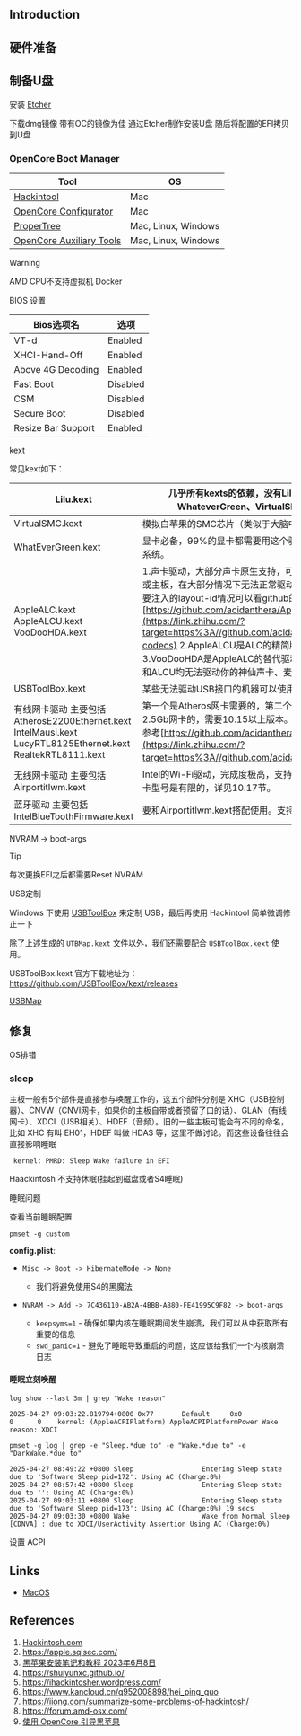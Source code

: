 ## Introduction



## 硬件准备





## 制备U盘



安装 [Etcher](https://etcher.balena.io/)

下载dmg镜像 带有OC的镜像为佳 通过Etcher制作安装U盘 随后将配置的EFI拷贝到U盘

### OpenCore Boot Manager


| Tool                                                                       | OS                  |
| -------------------------------------------------------------------------- | ------------------- |
| [Hackintool](https://github.com/benbaker76/Hackintool)                     | Mac                 |
| [OpenCore Configurator](https://github.com/notiflux/OpenCore-Configurator) | Mac                 |
| [ProperTree](https://github.com/corpnewt/ProperTree)                       | Mac, Linux, Windows |
| [OpenCore Auxiliary Tools](https://github.com/ic005k/OCAuxiliaryTools)     | Mac, Linux, Windows |



> [!WARNING]
> 
> AMD CPU不支持虚拟机 Docker





BIOS 设置



 | Bios选项名         | 选项     |
 | ------------------ | -------- |
 | VT-d               | Enabled  |
 | XHCI-Hand-Off      | Enabled  |
 | Above 4G Decoding  | Enabled  |
 | Fast Boot          | Disabled |
 | CSM                | Disabled |
 | Secure Boot        | Disabled |
 | Resize Bar Support | Enabled  |



kext

常见kext如下：

| Lilu.kext                                                | 几乎所有kexts的依赖，没有Lilu就无法正常使用 AppleALC、WhateverGreen、VirtualSMC等。支持10.8以上系统。 |
| ------------------------------------------------------------ | ------------------------------------------------------------ |
| VirtualSMC.kext                                          | 模拟白苹果的SMC芯片（类似于大脑中枢），支持10.6以上系统。    |
| WhatEverGreen.kext                                       | 显卡必备，99%的显卡都需要用这个驱动，不管独显核显。支持10.8以上系统。 |
| AppleALC.kext AppleALCU.kext VooDooHDA.kext      | 1.声卡驱动，大部分声卡原生支持，可以驱动麦克风。注意，AMD的CPU或主板，在大部分情况下无法正常驱动麦克风。详细的原声声卡驱动以及需要注入的layout-id情况可以看github的原文链接：[https://github.com/acidanthera/AppleALC/wiki/Supported-codecs](https://link.zhihu.com/?target=https%3A//github.com/acidanthera/AppleALC/wiki/Supported-codecs) 2.AppleALCU是ALC的精简版，非特殊不建议使用。 3.VooDooHDA是AppleALC的替代驱动，支持10.6到11.2系统。如果ALC和ALCU均无法驱动你的神仙声卡、麦克风，建议你试试这个。 |
| USBToolBox.kext                                          | 某些无法驱动USB接口的机器可以使用这个驱动。                  |
| 有线网卡驱动 主要包括 AtherosE2200Ethernet.kext IntelMausi.kext LucyRTL8125Ethernet.kext RealtekRTL8111.kext | 第一个是Atheros网卡需要的，第二个是给Intel网卡的，第三个是给Realtek 2.5Gb网卡的，需要10.15以上版本。IntelMausi.kext的详细支持列表可以参考[https://github.com/acidanthera/IntelMausi](https://link.zhihu.com/?target=https%3A//github.com/acidanthera/IntelMausi)。 |
| 无线网卡驱动 主要包括 Airportitlwm.kext              | Intel的Wi-Fi驱动，完成度极高，支持10.13以上系统。但是可以驱动的网卡型号是有限的，详见10.17节。 |
| 蓝牙驱动 主要包括 IntelBlueToothFirmware.kext        | 要和Airportitlwm.kext搭配使用。支持10.13以上系统。           |





NVRAM -> boot-args



> [!TIP]
>
> 每次更换EFI之后都需要Reset NVRAM





USB定制

Windows 下使用 [USBToolBox](https://github.com/USBToolBox/tool/) 来定制 USB，最后再使用 Hackintool 简单微调修正一下



除了上述生成的 `UTBMap.kext` 文件以外，我们还需要配合 `USBToolBox.kext` 使用。

USBToolBox.kext 官方下载地址为：https://github.com/USBToolBox/kext/releases





[USBMap](https://github.com/corpnewt/USBMap)



## 修复

OS排错



### sleep

主板一般有5个部件是直接参与唤醒工作的，这五个部件分别是 XHC（USB控制器）、CNVW（CNVI网卡，如果你的主板自带或者预留了口的话）、GLAN（有线网卡）、XDCI（USB相关）、HDEF（音频）。旧的一些主板可能会有不同的命名，比如 XHC 有叫 EH01，HDEF 叫做 HDAS 等，这里不做讨论。而这些设备往往会直接影响睡眠





```
 kernel: PMRD: Sleep Wake failure in EFI
```



Haackintosh 不支持休眠(挂起到磁盘或者S4睡眠)



睡眠问题



查看当前睡眠配置

```shell
pmset -g custom
```



**config.plist**:

- ```
  Misc -> Boot -> HibernateMode -> None
  ```

  - 我们将避免使用S4的黑魔法

- ```
  NVRAM -> Add -> 7C436110-AB2A-4BBB-A880-FE41995C9F82 -> boot-args
  ```

  - `keepsyms=1` - 确保如果内核在睡眠期间发生崩溃，我们可以从中获取所有重要的信息
  - `swd_panic=1` - 避免了睡眠导致重启的问题，这应该给我们一个内核崩溃日志





#### 睡眠立刻唤醒



`log show --last 3m | grep "Wake reason"`

```shell
2025-04-27 09:03:22.819794+0800 0x77       Default     0x0                  0      0    kernel: (AppleACPIPlatform) AppleACPIPlatformPower Wake reason: XDCI
```





`pmset -g log | grep -e "Sleep.*due to" -e "Wake.*due to" -e "DarkWake.*due to"`

```shell
2025-04-27 08:49:22 +0800 Sleep               	Entering Sleep state due to 'Software Sleep pid=172': Using AC (Charge:0%)
2025-04-27 08:57:42 +0800 Sleep               	Entering Sleep state due to '': Using AC (Charge:0%)
2025-04-27 09:03:11 +0800 Sleep               	Entering Sleep state due to 'Software Sleep pid=173': Using AC (Charge:0%) 19 secs
2025-04-27 09:03:30 +0800 Wake                	Wake from Normal Sleep [CDNVA] : due to XDCI/UserActivity Assertion Using AC (Charge:0%)
```



设置 ACPI






## Links

- [MacOS](/docs/CS/OS/mac/mac.md)


## References

1. [Hackintosh.com](https://hackintosh.com/)
1. https://apple.sqlsec.com/
1. [黑苹果安装笔记和教程 2023年6月8日](https://zhuanlan.zhihu.com/p/553568297)
1. https://shuiyunxc.github.io/
1. https://ihackintosher.wordpress.com/
1. https://www.kancloud.cn/q952008898/hei_ping_guo
1. https://iiong.com/summarize-some-problems-of-hackintosh/
1. https://forum.amd-osx.com/
1. [使用 OpenCore 引导黑苹果](https://blog.xjn819.com/post/opencore-guide.html)